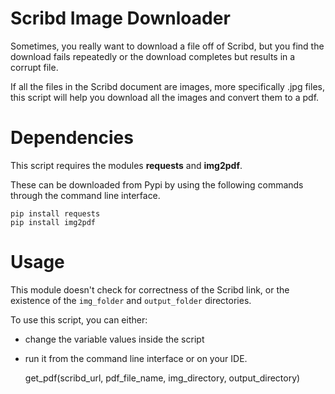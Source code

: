 # Scribd Image Downloader

Sometimes, you really want to download a file off of Scribd, but you find the download fails repeatedly or the download completes but results in a corrupt file.

If all the files in the Scribd document are images, more specifically .jpg files, this script will help you download all the images and convert them to a pdf.

# Dependencies

This script requires the modules **requests** and **img2pdf**.

These can be downloaded from Pypi by using the following commands through the command line interface.

    pip install requests
    pip install img2pdf

# Usage

This module doesn't check for correctness of the Scribd link, or the existence of the `img_folder` and `output_folder` directories.

To use this script, you can either:

- change the variable values inside the script
- run it from the command line interface or on your IDE.


    get_pdf(scribd_url, pdf_file_name, img_directory, output_directory)
